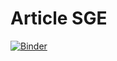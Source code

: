 # Article SGE

[![Binder](https://mybinder.org/badge_logo.svg)](https://mybinder.org/v2/gh/tcherrie/article_sge22/main?urlpath=/tree/)
